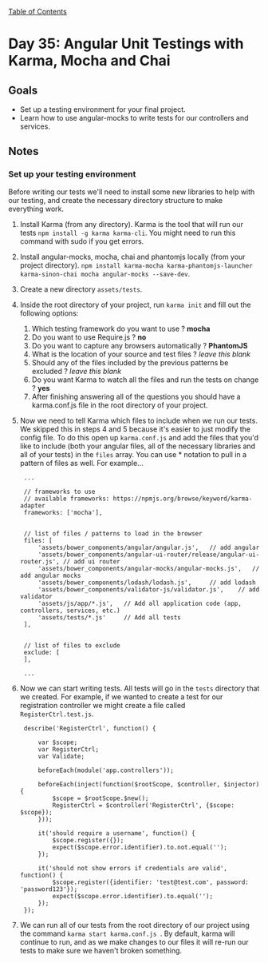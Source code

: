[Table of Contents](/README.md)

# Day 35: Angular Unit Testings with Karma, Mocha and Chai

## Goals
* Set up a testing environment for your final project.
* Learn how to use angular-mocks to write tests for our controllers and services.

## Notes

### Set up your testing environment

Before writing our tests we'll need to install some new libraries to help with our testing, and create the necessary directory structure to make everything work.

1. Install Karma (from any directory). Karma is the tool that will run our tests `npm install -g karma karma-cli`. You might need to run this command with sudo if you get errors.
2. Install angular-mocks, mocha, chai and phantomjs locally (from your project directory). `npm install karma-mocha karma-phantomjs-launcher karma-sinon-chai mocha angular-mocks --save-dev`.
3. Create a new directory `assets/tests`.
4. Inside the root directory of your project, run `karma init` and fill out the following options:
	1. Which testing framework do you want to use ? **mocha**
	2. Do you want to use Require.js ? **no**
	3. Do you want to capture any browsers automatically ? **PhantomJS**
	4. What is the location of your source and test files ? *leave this blank*
	5. Should any of the files included by the previous patterns be excluded ? *leave this blank*
	6. Do you want Karma to watch all the files and run the tests on change ? **yes**
	7. After finishing answering all of the questions you should have a karma.conf.js file in the root directory of your project.
5. Now we need to tell Karma which files to include when we run our tests. We skipped this in steps 4 and 5 because it's easier to just modify the config file. To do this open up `karma.conf.js` and add the files that you'd like to include (both your angular files, all of the necessary libraries and all of your tests) in the `files` array. You can use * notation to pull in a pattern of files as well. For example...

        ...
        
        // frameworks to use
        // available frameworks: https://npmjs.org/browse/keyword/karma-adapter
        frameworks: ['mocha'],
        
        
        // list of files / patterns to load in the browser
        files: [
        	'assets/bower_components/angular/angular.js',	// add angular
        	'assets/bower_components/angular-ui-router/release/angular-ui-router.js', // add ui router
        	'assets/bower_components/angular-mocks/angular-mocks.js',	// add angular mocks
        	'assets/bower_components/lodash/lodash.js',		// add lodash
        	'assets/bower_components/validator-js/validator.js', 	// add validator
        	'assets/js/app/*.js',	// Add all application code (app, controllers, services, etc.)
        	'assets/tests/*.js'		// Add all tests
        ],
        
        
        // list of files to exclude
        exclude: [
        ],
        
        ...


6. Now we can start writing tests. All tests will go in the `tests` directory that we created. For example, if we wanted to create a test for our registration controller we might create a file called `RegisterCtrl.test.js`.

        describe('RegisterCtrl', function() {
        
        	var $scope;
        	var RegisterCtrl;
        	var Validate;
        
        	beforeEach(module('app.controllers'));
        
        	beforeEach(inject(function($rootScope, $controller, $injector) {
        		$scope = $rootScope.$new();
        		RegisterCtrl = $controller('RegisterCtrl', {$scope: $scope});
        	}));
        
        	it('should require a username', function() {
        		$scope.register({});
        		expect($scope.error.identifier).to.not.equal('');
        	});
        
        	it('should not show errors if credentials are valid', function() {
        		$scope.register({identifier: 'test@test.com', password: 'password123'});
        		expect($scope.error.identifier).to.equal('');
        	});
        });

7. We can run all of our tests from the root directory of our project using the command `karma start karma.conf.js `. By default, karma will continue to run, and as we make changes to our files it will re-run our tests to make sure we haven't broken something.